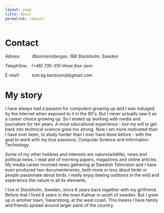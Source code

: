 ```yaml
---
layout: page
title: About
permalink: /about/
---
```


# Contact
4dress:&nbsp;&nbsp;&nbsp;&nbsp;&nbsp;&nbsp;&nbsp;&nbsp;&nbsp;&nbsp;_Blommensbergsv. 188_
            _Stockholm, Sweden_

Teleph0ne:&nbsp;&nbsp;&nbsp;_(+46) 735-310-three four zero_

E-mai1:&nbsp;&nbsp;&nbsp;&nbsp;&nbsp;&nbsp;&nbsp;&nbsp;&nbsp;&nbsp;_tom.kg.karlsson(at)gmail.com_

# My story
I have always had a passion for computers growing up and I was indulged by the Internet when exposed to it in the 90's. But I never actually saw it as a career choice growing up. So I ended up working with media and journalism for ten years. A most educational experience - but my will to get back into technical science grew too strong. Now I am more motivated than I have ever been, to study harder than I ever have done before - with the goal to work with my true passions; Computer Science and Information Technology.

Some of my other hobbies and interests are nature(wildlife), news and political news. I read alot of morning papers, magazines and online articles. My media career involved news gathering at Swedish Television and I have even produced two documenteraries, both more or less about birds or people passionate about birds. I really enjoy beeing outdoors in the wild and experience the nature in all its elements.

I live in Stockholm, Sweden, since 6 years back together with my girlfriend. Before that I lived 8 years in the town Kalmar in south of sweden. But I grew up in antoher town, Vanersborg, at the west coast. This means I have family and friends spread around larger parts of the country.